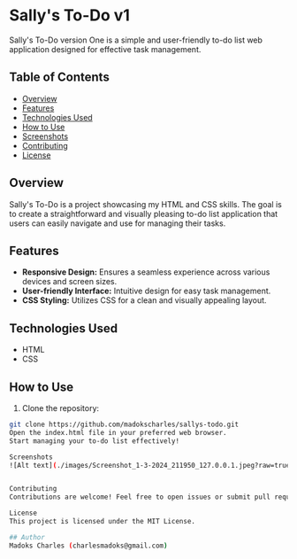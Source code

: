 # Sally's To-Do v1

Sally's To-Do version One is a simple and user-friendly to-do list web application designed for effective task management.

## Table of Contents

- [Overview](#overview)
- [Features](#features)
- [Technologies Used](#technologies-used)
- [How to Use](#how-to-use)
- [Screenshots](#screenshots)
- [Contributing](#contributing)
- [License](#license)

## Overview

Sally's To-Do is a project showcasing my HTML and CSS skills. The goal is to create a straightforward and visually pleasing to-do list application that users can easily navigate and use for managing their tasks.

## Features

- **Responsive Design:** Ensures a seamless experience across various devices and screen sizes.
- **User-friendly Interface:** Intuitive design for easy task management.
- **CSS Styling:** Utilizes CSS for a clean and visually appealing layout.

## Technologies Used

- HTML
- CSS

## How to Use

1. Clone the repository:

```bash
git clone https://github.com/madokscharles/sallys-todo.git
Open the index.html file in your preferred web browser.
Start managing your to-do list effectively!

Screenshots
![Alt text](./images/Screenshot_1-3-2024_211950_127.0.0.1.jpeg?raw=true "Optional Title")


Contributing
Contributions are welcome! Feel free to open issues or submit pull requests.

License
This project is licensed under the MIT License.

## Author
Madoks Charles (charlesmadoks@gmail.com)